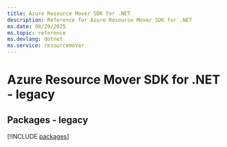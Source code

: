 ```yaml
---
title: Azure Resource Mover SDK for .NET
description: Reference for Azure Resource Mover SDK for .NET
ms.date: 08/29/2025
ms.topic: reference
ms.devlang: dotnet
ms.service: resourcemover
---
```

# Azure Resource Mover SDK for .NET - legacy
## Packages - legacy
[!INCLUDE [packages](resource-mover-index.md)]